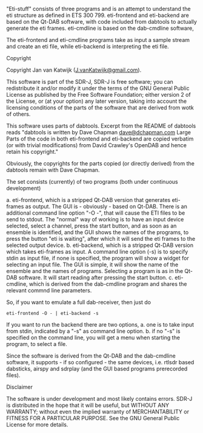 "Eti-stuff" consists of three programs and is an attempt to
understand the eti structure as defined in ETS 300 799.
eti-frontend and eti-backend are based on the Qt-DAB software,
with code included from dabtools to actually generate the eti frames.
eti-cmdline is based on the dab-cmdline software,

The eti-frontend and eti-cmdline programs take as input a sample stream
and create an eti file, while eti-backend is interpreting the eti file.

Copyright

Copyright Jan van Katwijk (J.vanKatwijk@gmail.com).

This software is part of the  SDR-J, SDR-J is free software; you can redistribute it and/or modify
it under the terms of the GNU General Public License as published by the Free Software Foundation; either version 2 of the License, or (at your option) any later version, taking into account the licensing conditions of the parts of the
software that are derived from wotk of others.

This software uses parts of dabtools.
Excerpt from the README of dabtools  reads
"dabtools is written by Dave Chapman <dave@dchapman.com>
Large Parts of the code in both eti-frontend and eti-backend are copied verbatim (or with trivial
modifications) from David Crawley's OpenDAB and hence retain his copyright."

Obviously, the copyrights for the parts copied (or directly derived)
from the dabtools remain with Dave Chapman.

The set consists (currently) of two programs (both under continuous development)

a. eti-frontend, which is a stripped Qt-DAB version that
   generates eti-frames as output.
   The GUI is - obviously - based on Qt-DAB. There is an additional
   command line option "-O -", that will cause the ETI files to be
   send to stdout.
   The "normal" way of working is to have an input device selected, select
   a channel, press the start button, and as soon as an ensemble is
   identified, and the GUI shows the names of the programs, to press
   the button "eti is waiting", after which it will send the eti frames
   to the selected output device.
b. eti-backend, which is a stripped Qt-DAB version which takes
   eti-frames as input. A command line option (-s) is to specify stdin as
   input file,
   if none is specified, the program will show a widget for selecting an
   input file.
   The GUI is simple, it will show the name of the ensemble and the names
   of programs. Selecting a program is as in the Qt-DAB software.
   It will start reading after pressing the start button.
c. eti-cmdline, which is derived from the dab-cmdline program and shares
   the relevant commnd line parameters.

So, if you want to emulate a full dab-receiver, then just do

    eti-frontend -O - | eti-backend -s

If you want to run the backend there are two options,
a. one is to take input from stdin, indicated by a "-s" as command line option.
b. if no "-s" is specified on the command line, you will get a menu when 
starting the program, to select a file.

Since the software is derived from the Qt-DAB and the dab-cmdline
software, it supports - if so configured - the same devices,
i.e. rtlsdr based dabsticks, airspy and sdrplay
(and the GUI based programs prerecorded files).

Disclaimer

The software is under development and most likely contains errors.
SDR-J is distributed in the hope that it will be useful, but WITHOUT ANY WARRANTY; without even the implied warranty of
MERCHANTABILITY or FITNESS FOR A PARTICULAR PURPOSE.  See the GNU General Public License for more details.



